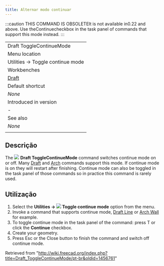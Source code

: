 ```yaml
---
title: Alternar modo continuar
---
```

:::caution
THIS COMMAND IS OBSOLETEIt is not available in0.22 and above. Use theContinuecheckbox in the task panel of commands that support this mode instead.
:::

|  |
| --- |
| Draft ToggleContinueMode |
| Menu location |
| Utilities → Toggle continue mode |
| Workbenches |
| [Draft](/Draft_Workbench "Draft Workbench") |
| Default shortcut |
| *None* |
| Introduced in version |
| - |
| See also |
| *None* |
|  |

## Descrição

The ![](/images/Draft_ToggleContinueMode.svg) **Draft ToggleContinueMode** command switches continue mode on or off. Many [Draft](/Draft_Workbench "Draft Workbench") and [Arch](/Arch_Workbench "Arch Workbench") commands support this mode. If continue mode is on they will restart after finishing. Continue mode can also be toggled in the task panel of those commands so in practice this command is rarely used.

## Utilização

1. Select the **Utilities → ![](/images/Draft_ToggleContinueMode.svg) Toggle continue mode** option from the menu.
2. Invoke a command that supports continue mode, [Draft Line](/Draft_Line "Draft Line") or [Arch Wall](/Arch_Wall "Arch Wall") for example.
3. To toggle continue mode in the task panel of the command: press T or click the **Continue** checkbox.
4. Create your geometry.
5. Press Esc or the Close button to finish the command and switch off continue mode.

Retrieved from "<http://wiki.freecad.org/index.php?title=Draft_ToggleContinueMode/pt-br&oldid=1456761>"
